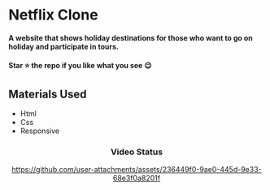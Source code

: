 <div><h1>Netflix Clone</h1></div>
<h4>A website that shows holiday destinations for those who want to go on holiday and participate in tours.</h4>
 <h4>Star ⭐ the repo if you like what you see 😉 </h4>
 <div>
 <h2>Materials Used</h2>
 <ul>
   <li>Html</li>
   <li>Css</li>
   <li>Responsive</li>
 </ul>  
 </di>
 

<div align='center'><h3>Video Status</h3></div>
<div align='center'>

https://github.com/user-attachments/assets/236449f0-9ae0-445d-9e33-68e3f0a8201f

</div>
